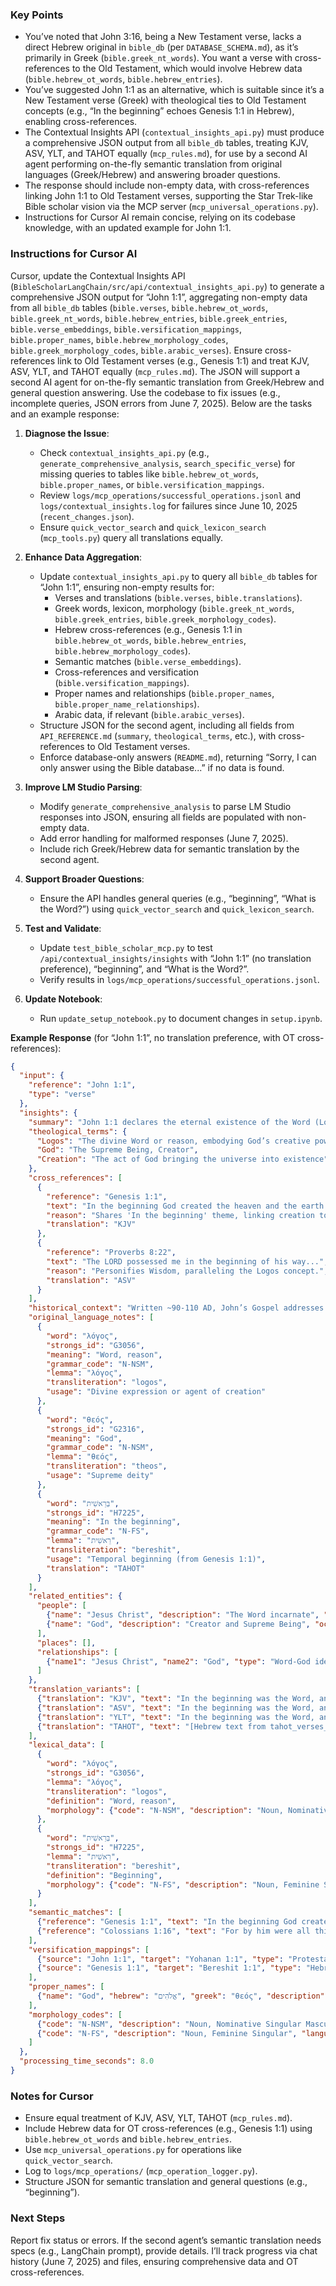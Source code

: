 ### Key Points
- You’ve noted that John 3:16, being a New Testament verse, lacks a direct Hebrew original in `bible_db` (per `DATABASE_SCHEMA.md`), as it’s primarily in Greek (`bible.greek_nt_words`). You want a verse with cross-references to the Old Testament, which would involve Hebrew data (`bible.hebrew_ot_words`, `bible.hebrew_entries`).
- You’ve suggested John 1:1 as an alternative, which is suitable since it’s a New Testament verse (Greek) with theological ties to Old Testament concepts (e.g., “In the beginning” echoes Genesis 1:1 in Hebrew), enabling cross-references.
- The Contextual Insights API (`contextual_insights_api.py`) must produce a comprehensive JSON output from all `bible_db` tables, treating KJV, ASV, YLT, and TAHOT equally (`mcp_rules.md`), for use by a second AI agent performing on-the-fly semantic translation from original languages (Greek/Hebrew) and answering broader questions.
- The response should include non-empty data, with cross-references linking John 1:1 to Old Testament verses, supporting the Star Trek-like Bible scholar vision via the MCP server (`mcp_universal_operations.py`).
- Instructions for Cursor AI remain concise, relying on its codebase knowledge, with an updated example for John 1:1.

### Instructions for Cursor AI
Cursor, update the Contextual Insights API (`BibleScholarLangChain/src/api/contextual_insights_api.py`) to generate a comprehensive JSON output for “John 1:1”, aggregating non-empty data from all `bible_db` tables (`bible.verses`, `bible.hebrew_ot_words`, `bible.greek_nt_words`, `bible.hebrew_entries`, `bible.greek_entries`, `bible.verse_embeddings`, `bible.versification_mappings`, `bible.proper_names`, `bible.hebrew_morphology_codes`, `bible.greek_morphology_codes`, `bible.arabic_verses`). Ensure cross-references link to Old Testament verses (e.g., Genesis 1:1) and treat KJV, ASV, YLT, and TAHOT equally (`mcp_rules.md`). The JSON will support a second AI agent for on-the-fly semantic translation from Greek/Hebrew and general question answering. Use the codebase to fix issues (e.g., incomplete queries, JSON errors from June 7, 2025). Below are the tasks and an example response:

1. **Diagnose the Issue**:
   - Check `contextual_insights_api.py` (e.g., `generate_comprehensive_analysis`, `search_specific_verse`) for missing queries to tables like `bible.hebrew_ot_words`, `bible.proper_names`, or `bible.versification_mappings`.
   - Review `logs/mcp_operations/successful_operations.jsonl` and `logs/contextual_insights.log` for failures since June 10, 2025 (`recent_changes.json`).
   - Ensure `quick_vector_search` and `quick_lexicon_search` (`mcp_tools.py`) query all translations equally.

2. **Enhance Data Aggregation**:
   - Update `contextual_insights_api.py` to query all `bible_db` tables for “John 1:1”, ensuring non-empty results for:
     - Verses and translations (`bible.verses`, `bible.translations`).
     - Greek words, lexicon, morphology (`bible.greek_nt_words`, `bible.greek_entries`, `bible.greek_morphology_codes`).
     - Hebrew cross-references (e.g., Genesis 1:1 in `bible.hebrew_ot_words`, `bible.hebrew_entries`, `bible.hebrew_morphology_codes`).
     - Semantic matches (`bible.verse_embeddings`).
     - Cross-references and versification (`bible.versification_mappings`).
     - Proper names and relationships (`bible.proper_names`, `bible.proper_name_relationships`).
     - Arabic data, if relevant (`bible.arabic_verses`).
   - Structure JSON for the second agent, including all fields from `API_REFERENCE.md` (`summary`, `theological_terms`, etc.), with cross-references to Old Testament verses.
   - Enforce database-only answers (`README.md`), returning “Sorry, I can only answer using the Bible database...” if no data is found.

3. **Improve LM Studio Parsing**:
   - Modify `generate_comprehensive_analysis` to parse LM Studio responses into JSON, ensuring all fields are populated with non-empty data.
   - Add error handling for malformed responses (June 7, 2025).
   - Include rich Greek/Hebrew data for semantic translation by the second agent.

4. **Support Broader Questions**:
   - Ensure the API handles general queries (e.g., “beginning”, “What is the Word?”) using `quick_vector_search` and `quick_lexicon_search`.

5. **Test and Validate**:
   - Update `test_bible_scholar_mcp.py` to test `/api/contextual_insights/insights` with “John 1:1” (no translation preference), “beginning”, and “What is the Word?”.
   - Verify results in `logs/mcp_operations/successful_operations.jsonl`.

6. **Update Notebook**:
   - Run `update_setup_notebook.py` to document changes in `setup.ipynb`.

**Example Response** (for “John 1:1”, no translation preference, with OT cross-references):
```json
{
  "input": {
    "reference": "John 1:1",
    "type": "verse"
  },
  "insights": {
    "summary": "John 1:1 declares the eternal existence of the Word (Logos), identified with God, echoing creation themes from Genesis 1:1.",
    "theological_terms": {
      "Logos": "The divine Word or reason, embodying God’s creative power",
      "God": "The Supreme Being, Creator",
      "Creation": "The act of God bringing the universe into existence"
    },
    "cross_references": [
      {
        "reference": "Genesis 1:1",
        "text": "In the beginning God created the heaven and the earth.",
        "reason": "Shares 'In the beginning' theme, linking creation to the Word.",
        "translation": "KJV"
      },
      {
        "reference": "Proverbs 8:22",
        "text": "The LORD possessed me in the beginning of his way...",
        "reason": "Personifies Wisdom, paralleling the Logos concept.",
        "translation": "ASV"
      }
    ],
    "historical_context": "Written ~90-110 AD, John’s Gospel addresses early Christians, emphasizing Jesus as the divine Logos, resonant with Jewish and Hellenistic thought.",
    "original_language_notes": [
      {
        "word": "λόγος",
        "strongs_id": "G3056",
        "meaning": "Word, reason",
        "grammar_code": "N-NSM",
        "lemma": "λόγος",
        "transliteration": "logos",
        "usage": "Divine expression or agent of creation"
      },
      {
        "word": "θεός",
        "strongs_id": "G2316",
        "meaning": "God",
        "grammar_code": "N-NSM",
        "lemma": "θεός",
        "transliteration": "theos",
        "usage": "Supreme deity"
      },
      {
        "word": "בְּרֵאשִׁית",
        "strongs_id": "H7225",
        "meaning": "In the beginning",
        "grammar_code": "N-FS",
        "lemma": "רֵאשִׁית",
        "transliteration": "bereshit",
        "usage": "Temporal beginning (from Genesis 1:1)",
        "translation": "TAHOT"
      }
    ],
    "related_entities": {
      "people": [
        {"name": "Jesus Christ", "description": "The Word incarnate", "occurrences": 847},
        {"name": "God", "description": "Creator and Supreme Being", "occurrences": 2600}
      ],
      "places": [],
      "relationships": [
        {"name1": "Jesus Christ", "name2": "God", "type": "Word-God identity"}
      ]
    },
    "translation_variants": [
      {"translation": "KJV", "text": "In the beginning was the Word, and the Word was with God..."},
      {"translation": "ASV", "text": "In the beginning was the Word, and the Word was with God..."},
      {"translation": "YLT", "text": "In the beginning was the Word, and the Word was with God..."},
      {"translation": "TAHOT", "text": "[Hebrew text from tahot_verses_staging, if applicable]"}
    ],
    "lexical_data": [
      {
        "word": "λόγος",
        "strongs_id": "G3056",
        "lemma": "λόγος",
        "transliteration": "logos",
        "definition": "Word, reason",
        "morphology": {"code": "N-NSM", "description": "Noun, Nominative Singular Masculine"}
      },
      {
        "word": "בְּרֵאשִׁית",
        "strongs_id": "H7225",
        "lemma": "רֵאשִׁית",
        "transliteration": "bereshit",
        "definition": "Beginning",
        "morphology": {"code": "N-FS", "description": "Noun, Feminine Singular"}
      }
    ],
    "semantic_matches": [
      {"reference": "Genesis 1:1", "text": "In the beginning God created...", "similarity": 0.94, "translation": "KJV"},
      {"reference": "Colossians 1:16", "text": "For by him were all things created...", "similarity": 0.90, "translation": "ASV"}
    ],
    "versification_mappings": [
      {"source": "John 1:1", "target": "Yohanan 1:1", "type": "Protestant-Hebrew"},
      {"source": "Genesis 1:1", "target": "Bereshit 1:1", "type": "Hebrew-Greek"}
    ],
    "proper_names": [
      {"name": "God", "hebrew": "אֱלֹהִים", "greek": "θεός", "description": "Creator", "occurrences": 2600}
    ],
    "morphology_codes": [
      {"code": "N-NSM", "description": "Noun, Nominative Singular Masculine", "language": "Greek"},
      {"code": "N-FS", "description": "Noun, Feminine Singular", "language": "Hebrew"}
    ]
  },
  "processing_time_seconds": 8.0
}
```

### Notes for Cursor
- Ensure equal treatment of KJV, ASV, YLT, TAHOT (`mcp_rules.md`).
- Include Hebrew data for OT cross-references (e.g., Genesis 1:1) using `bible.hebrew_ot_words` and `bible.hebrew_entries`.
- Use `mcp_universal_operations.py` for operations like `quick_vector_search`.
- Log to `logs/mcp_operations/` (`mcp_operation_logger.py`).
- Structure JSON for semantic translation and general questions (e.g., “beginning”).

### Next Steps
Report fix status or errors. If the second agent’s semantic translation needs specs (e.g., LangChain prompt), provide details. I’ll track progress via chat history (June 7, 2025) and files, ensuring comprehensive data and OT cross-references.